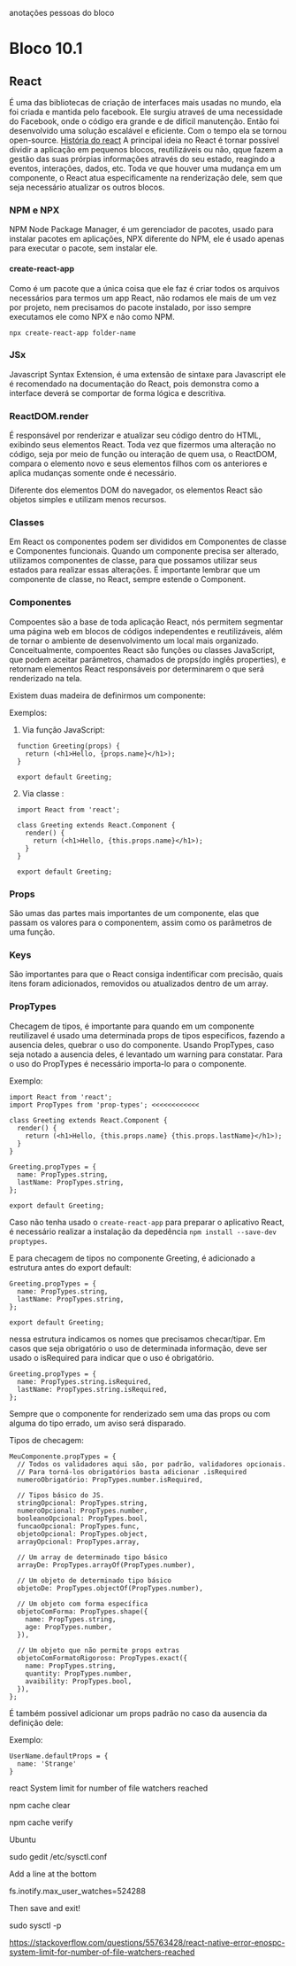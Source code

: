 anotações pessoas do bloco

# Bloco 10.1

## React

É uma das bibliotecas de criação de interfaces mais usadas no mundo, ela foi criada e mantida pelo facebook.
Ele surgiu atraveś de uma necessidade do Facebook, onde o código era grande e de difícil manutenção. Então foi desenvolvido uma solução escalável e eficiente. Com o tempo ela se tornou open-source. [História do react](https://medium.com/@ppternunes/a-hist%C3%B3ria-do-react-ba346c416fe1)
A principal ideia no React é tornar possível dividir a aplicação em pequenos blocos, reutilizáveis ou não, qque fazem a gestão das suas prórpias informações através do seu estado, reagindo a eventos, interações, dados, etc. Toda ve que houver uma mudança em um componente, o React atua especificamente na renderização dele, sem que seja necessário atualizar os outros blocos.

### NPM e NPX

NPM Node Package Manager, é um gerenciador de pacotes, usado para instalar pacotes em aplicações, NPX diferente do NPM, ele é usado apenas para executar o pacote, sem instalar ele.

#### create-react-app

Como é um pacote que a única coisa que ele faz é criar todos os arquivos necessários para termos um app React, não rodamos ele mais de um vez por projeto, nem precisamos do pacote instalado, por isso sempre executamos ele como NPX e não como NPM.

`npx create-react-app folder-name`

### JSx

Javascript Syntax Extension, é uma extensão de sintaxe para Javascript ele é recomendado na documentação do React, pois demonstra como a interface deverá se comportar de forma lógica e descritiva.

### ReactDOM.render

É responsável por renderizar e atualizar seu código dentro do HTML, exibindo seus elementos React.
Toda vez que fizermos uma alteração no código, seja por meio de função ou interação de quem usa, o ReactDOM, compara o elemento novo e seus elementos filhos com os anteriores e aplica mudanças somente onde é necessário.

Diferente dos elementos DOM do navegador, os elementos React são objetos simples e utilizam menos recursos.

### Classes

Em React os componentes podem ser divididos em Componentes de classe e Componentes funcionais. Quando um componente precisa ser alterado, utilizamos componentes de classe, para que possamos utilizar seus estados para realizar essas alterações. É importante lembrar que um componente de classe, no React, sempre estende o Component.

### Componentes

Compoentes são a base de toda aplicação React, nós permitem segmentar uma página web em blocos de códigos independentes e reutilizáveis, além de tornar o ambiente de desenvolvimento um local mais organizado.
Conceitualmente, compoentes React são funções ou classes JavaScript, que podem aceitar parâmetros, chamados de props(do inglês properties), e retornam elementos React responsáveis por determinarem o que será renderizado na tela.

Existem duas madeira de definirmos um componente:

Exemplos:

1. Via função JavaScript:
```
  function Greeting(props) {
    return (<h1>Hello, {props.name}</h1>);
  }

  export default Greeting;
```

2. Via classe :
```
  import React from 'react';

  class Greeting extends React.Component {
    render() {
      return (<h1>Hello, {this.props.name}</h1>);
    }
  }

  export default Greeting;
```
### Props

São umas das partes mais importantes de um componente, elas que passam os valores para o componentem, assim como os parâmetros de uma função.

### Keys

São importantes para que o React consiga indentificar com precisão, quais itens foram adicionados, removidos ou atualizados dentro de um array.

### PropTypes

Checagem de tipos, é importante para quando em um componente reutilizavel é usado uma determinada props de tipos especificos, fazendo a ausencia deles, quebrar o uso do componente. Usando PropTypes, caso seja notado a ausencia deles, é levantado um warning para constatar.
Para o uso do PropTypes é necessário importa-lo para o componente.

Exemplo:
```
import React from 'react';
import PropTypes from 'prop-types'; <<<<<<<<<<<<

class Greeting extends React.Component {
  render() {
    return (<h1>Hello, {this.props.name} {this.props.lastName}</h1>);
  }
}

Greeting.propTypes = {
  name: PropTypes.string,
  lastName: PropTypes.string,
};

export default Greeting;
```
Caso não tenha usado o `create-react-app` para preparar o aplicativo React, é necessário realizar a instalação da depedência `npm install --save-dev proptypes`.

E para checagem de tipos no componente Greeting, é adicionado a estrutura antes do export default:
```
Greeting.propTypes = {
  name: PropTypes.string,
  lastName: PropTypes.string,
};

export default Greeting;
```

nessa estrutura indicamos os nomes que precisamos checar/tipar.
Em casos que seja obrigatório o uso de determinada informação, deve ser usado o isRequired para indicar que o uso é obrigatório.
```
Greeting.propTypes = {
  name: PropTypes.string.isRequired,
  lastName: PropTypes.string.isRequired,
};
```
Sempre que o componente for renderizado sem uma das props ou com alguma do tipo errado, um aviso será disparado.

Tipos de checagem:
```
MeuComponente.propTypes = {
  // Todos os validadores aqui são, por padrão, validadores opcionais.
  // Para torná-los obrigatórios basta adicionar .isRequired
  numeroObrigatório: PropTypes.number.isRequired,

  // Tipos básico do JS.
  stringOpcional: PropTypes.string,
  numeroOpcional: PropTypes.number,
  booleanoOpcional: PropTypes.bool,
  funcaoOpcional: PropTypes.func,
  objetoOpcional: PropTypes.object,
  arrayOpcional: PropTypes.array,

  // Um array de determinado tipo básico
  arrayDe: PropTypes.arrayOf(PropTypes.number),

  // Um objeto de determinado tipo básico
  objetoDe: PropTypes.objectOf(PropTypes.number),

  // Um objeto com forma específica
  objetoComForma: PropTypes.shape({
    name: PropTypes.string,
    age: PropTypes.number,
  }),

  // Um objeto que não permite props extras
  objetoComFormatoRigoroso: PropTypes.exact({
    name: PropTypes.string,
    quantity: PropTypes.number,
    avaibility: PropTypes.bool,
  }),
};
```
É também possivel adicionar um props padrão no caso da ausencia da definição dele:

Exemplo:
```
UserName.defaultProps = {
  name: 'Strange'
}
```

react System limit for number of file watchers reached

npm cache clear 

npm cache verify 

Ubuntu

sudo gedit /etc/sysctl.conf

Add a line at the bottom

fs.inotify.max_user_watches=524288

Then save and exit!

sudo sysctl -p

https://stackoverflow.com/questions/55763428/react-native-error-enospc-system-limit-for-number-of-file-watchers-reached